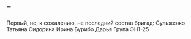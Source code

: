 # -
Первый, но, к сожалению, не последний
состав бригад:
Сульженко Татьяна
Сидорина Ирина
Бурибо Дарья
Група ЭН1-25
